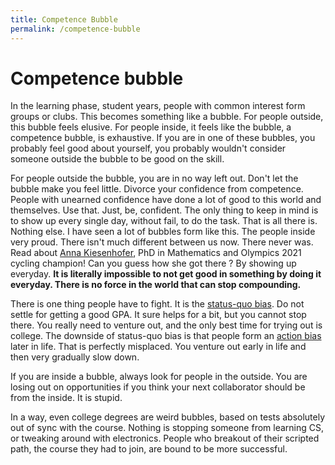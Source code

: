 ```yaml
---
title: Competence Bubble
permalink: /competence-bubble
---
```


# Competence bubble

In the learning phase, student years, people with common interest form groups or clubs. This becomes something like a bubble. For people outside, this bubble
feels elusive. For people inside, it feels like the bubble, a competence bubble, is exhaustive. If you are in one of these bubbles, you probably feel good
about yourself, you probably wouldn't consider someone outside the bubble to be good on the skill.

For people outside the bubble, you are in no way left out. Don't let the bubble make you feel little. Divorce your confidence from competence. People with
unearned confidence have done a lot of good to this world and themselves. Use that. Just, be, confident. The only thing to keep in mind is to show up every
single day, without fail, to do the task. That is all there is. Nothing else. I have seen a lot of bubbles form like this. The people inside very proud.
There isn't much different between us now. There never was. Read about [Anna Kiesenhofer](https://en.wikipedia.org/wiki/Anna_Kiesenhofer), PhD in Mathematics and Olympics 2021 cycling champion! Can you guess
how she got there ? By showing up everyday. **It is literally impossible to not get good in something by doing it everyday. There is no force in the world
that can stop compounding.**

There is one thing people have to fight. It is the [status-quo bias](https://en.wikipedia.org/wiki/Status_quo_bias). Do not settle for getting a good GPA. It
sure helps for a bit, but you cannot stop there. You really need to venture out, and the only best time for trying out is college. The downside of status-quo bias is that people form an [action bias](https://thedecisionlab.com/biases/action-bias/) later in life. That is perfectly misplaced. You venture out early in life and then very gradually slow down.

If you are inside a bubble, always look for people in the outside. You are losing out on opportunities if you think your next collaborator should be
from the inside. It is stupid.

In a way, even college degrees are weird bubbles, based on tests absolutely out of sync with the course. Nothing is stopping someone from learning CS, or
tweaking around with electronics. People who breakout of their scripted path, the course they had to join, are bound to be more successful.
